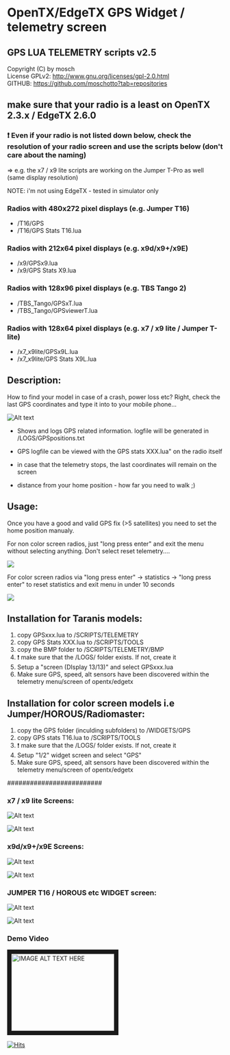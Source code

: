 # OpenTX/EdgeTX GPS Widget / telemetry screen

## GPS LUA TELEMETRY scripts v2.5

Copyright (C) by mosch   
License GPLv2: http://www.gnu.org/licenses/gpl-2.0.html       
GITHUB: https://github.com/moschotto?tab=repositories 

## make sure that your radio is a least on OpenTX 2.3.x / EdgeTX 2.6.0

### :exclamation: Even if your radio is not listed down below, check the resolution of your radio screen and use the scripts below (don't care about the naming)
=> e.g. the x7 / x9 lite scripts are working on the Jumper T-Pro as well (same display resolution)

NOTE: i'm not using EdgeTX - tested in simulator only


### Radios with 480x272 pixel displays (e.g. Jumper T16)
- /T16/GPS
- /T16/GPS Stats T16.lua

### Radios with 212x64 pixel displays (e.g. x9d/x9+/x9E)
- /x9/GPSx9.lua
- /x9/GPS Stats X9.lua

### Radios with 128x96 pixel displays (e.g. TBS Tango 2)
- /TBS_Tango/GPSxT.lua
- /TBS_Tango/GPSviewerT.lua

### Radios with 128x64 pixel displays (e.g. x7 / x9 lite / Jumper T-lite)

- /x7_x9lite/GPSx9L.lua
- /x7_x9lite/GPS Stats X9L.lua

## Description:
How to find your model in case of a crash, power loss etc? Right, check the last 
GPS coordinates and type it into to your mobile phone...

![Alt text](https://github.com/moschotto/Taranis_GPS_Telemetry/blob/main/media/description.png)

- Shows and logs GPS related information. logfile will be generated in
/LOGS/GPSpositions.txt

- GPS logfile can be viewed with the GPS stats XXX.lua" on the radio itself

- in case that the telemetry stops, the last coordinates will remain on the screen

- distance from your home position - how far you need to walk ;)

## Usage:

Once you have a good and valid GPS fix (>5 satellites) you need to set the home position manualy.

For non color screen radios, just "long press enter" and exit the menu without selecting anything.
Don't select reset telemetry....

![](https://github.com/moschotto/OpenTX_GPS_Telemetry/blob/main/media/x9l_reset.gif)


For color screen radios via "long press enter" -> statistics -> "long press enter" to reset statistics and exit menu in under 10 seconds	

![](https://github.com/moschotto/OpenTX_GPS_Telemetry/blob/main/media/T16_reset.gif)


## Installation for Taranis models:
1. copy GPSxxx.lua to /SCRIPTS/TELEMETRY
2. copy GPS Stats XXX.lua to /SCRIPTS/TOOLS
3. copy the BMP folder to /SCRIPTS/TELEMETRY/BMP
4. :exclamation: make sure that the /LOGS/ folder exists. If not, create it
5. Setup a "screen (DIsplay 13/13)" and select GPSxxx.lua
6. Make sure GPS, speed, alt sensors have been discovered within the telemetry menu/screen of opentx/edgetx

## Installation for color screen models i.e Jumper/HOROUS/Radiomaster:

1. copy the GPS folder (inculding subfolders) to /WIDGETS/GPS
2. copy GPS stats T16.lua to /SCRIPTS/TOOLS
3. :exclamation: make sure that the /LOGS/ folder exists. If not, create it
4. Setup "1/2" widget screen and select "GPS"
5. Make sure GPS, speed, alt sensors have been discovered within the telemetry menu/screen of opentx/edgetx


#########################


### x7 / x9 lite Screens:

![Alt text](https://github.com/moschotto/Taranis_GPS_Telemetry/blob/main/media/x9L_GPS_screen.PNG)

![Alt text](https://github.com/moschotto/Taranis_GPS_Telemetry/blob/main/media/x9L_GPSstatsviewer.PNG)

### x9d/x9+/x9E Screens:

![Alt text](https://github.com/moschotto/Taranis_GPS_Telemetry/blob/main/media/x9_GPS_screen.PNG)

![Alt text](https://github.com/moschotto/Taranis_GPS_Telemetry/blob/main/media/x9_GPSstatsviewer.PNG)

### JUMPER T16 / HOROUS etc WIDGET screen:
![Alt text](https://github.com/moschotto/Taranis_GPS_Telemetry/blob/main/media/T16_GPS_screen.png)

![Alt text](https://github.com/moschotto/Taranis_GPS_Telemetry/blob/main/media/T16_GPSstatsviewer.png)


### Demo Video

<a href="http://www.youtube.com/watch?feature=player_embedded&v=9Jt2rRiSq0U" target="_blank"><img src="http://img.youtube.com/vi/9Jt2rRiSq0U/0.jpg" 
alt="IMAGE ALT TEXT HERE" width="240" height="180" border="10" /></a>


[![Hits](https://hits.seeyoufarm.com/api/count/incr/badge.svg?url=https%3A%2F%2Fgithub.com%2Fmoschotto%2FOpenTX_GPS_Telemetry&count_bg=%2379C83D&title_bg=%23555555&icon=&icon_color=%23E7E7E7&title=hits&edge_flat=false)](https://hits.seeyoufarm.com)


